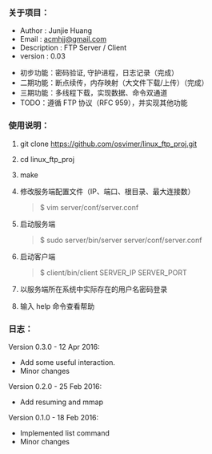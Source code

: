 ### 关于项目：

* Author         : Junjie Huang
* Email          : acmhjj@gmail.com
* Description    : FTP Server / Client
* version        : 0.03
- 初步功能：密码验证, 守护进程，日志记录（完成）
- 二期功能：断点续传，内存映射（大文件下载/上传）（完成）
- 三期功能：多线程下载，实现数据、命令双通道
- TODO：遵循 FTP 协议（RFC 959），并实现其他功能

### 使用说明：

1. git clone https://github.com/osvimer/linux_ftp_proj.git

2. cd linux_ftp_proj

3. make

4. 修改服务端配置文件（IP、端口、根目录、最大连接数）
    > $ vim server/conf/server.conf

5. 启动服务端
    > $ sudo server/bin/server server/conf/server.conf

6. 启动客户端 
    > $ client/bin/client SERVER_IP SERVER_PORT

7. 以服务端所在系统中实际存在的用户名密码登录

8. 输入 help 命令查看帮助

### 日志：

Version 0.3.0 - 12 Apr 2016:
- Add some useful interaction.
- Minor changes

Version 0.2.0 - 25 Feb 2016:
- Add resuming and mmap

Version 0.1.0 - 18 Feb 2016:
- Implemented list command
- Minor changes
